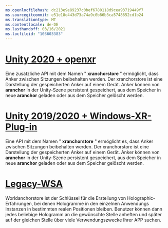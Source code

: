 ```yaml
---
ms.openlocfilehash: dc213e9e89237c0bef6780118d9cea93719449f7
ms.sourcegitcommit: e51e18e443d73a74a9c0b86b3ca5748652cd1b24
ms.translationtype: MT
ms.contentlocale: de-DE
ms.lasthandoff: 03/16/2021
ms.locfileid: "103603383"
---
```

# <a name="unity-2020--openxr"></a>[Unity 2020 + openxr](#tab/openxr)

Eine zusätzliche API mit dem Namen " **xranchorstore** " ermöglicht, dass Anker zwischen Sitzungen beibehalten werden. Der xranchorstore ist eine Darstellung der gespeicherten Anker auf einem Gerät. Anker können von **aranchor** in der Unity-Szene persistent gespeichert, aus dem Speicher in neue **aranchor** geladen oder aus dem Speicher gelöscht werden.

# <a name="unity-20192020--windows-xr-plugin"></a>[Unity 2019/2020 + Windows-XR-Plug-in](#tab/winxr)

Eine API mit dem Namen " **xranchorstore** " ermöglicht es, dass Anker zwischen Sitzungen beibehalten werden. Der xranchorstore ist eine Darstellung der gespeicherten Anker auf einem Gerät. Anker können von **aranchor** in der Unity-Szene persistent gespeichert, aus dem Speicher in neue **aranchor** geladen oder aus dem Speicher gelöscht werden.

# <a name="legacy-wsa"></a>[Legacy-WSA](#tab/wsa)

Worldanchorstore ist der Schlüssel für die Erstellung von Holographic-Erfahrungen, bei denen Hologramme in den einzelnen Anwendungs Instanzen in bestimmten realen Positionen bleiben. Benutzer können dann jedes beliebige Hologramm an die gewünschte Stelle anheften und später auf der gleichen Stelle über viele Verwendungszwecke Ihrer APP suchen.

